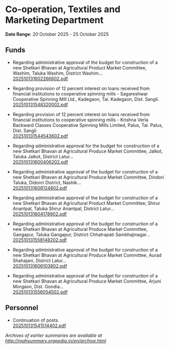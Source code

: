 # Co-operation, Textiles and Marketing Department

**Date Range**: 20 October 2025 - 25 October 2025


## Funds
- Regarding administrative approval of the budget for construction of a new Shetkari Bhavan at Agricultural Product Market Committee, Washim, Taluka Washim, District Washim...\
  [202510131602266602.pdf](https://gr.maharashtra.gov.in/Site/Upload/Government%20Resolutions/English/202510131602266602.pdf)

- Regarding provision of 12 percent interest on loans received from financial institutions to cooperative spinning mills - Sagareshwar Cooperative Spinning Mill Ltd., Kadegaon, Tal. Kadegaon, Dist. Sangli.\
  [202510131548320002.pdf](https://gr.maharashtra.gov.in/Site/Upload/Government%20Resolutions/English/202510131548320002.pdf)

- Regarding provision of 12 percent interest on loans received from financial institutions to cooperative spinning mills - Krishna Verla Backward Classes Cooperative Spinning Mills Limited, Palus, Tal. Palus, Dist. Sangli\
  [202510131544543602.pdf](https://gr.maharashtra.gov.in/Site/Upload/Government%20Resolutions/English/202510131544543602.pdf)

- Regarding administrative approval for the budget for construction of a new Shetkari Bhavan at Agricultural Produce Market Committee, Jalkot, Taluka Jalkot, District Latur...\
  [202510131600406202.pdf](https://gr.maharashtra.gov.in/Site/Upload/Government%20Resolutions/English/202510131600406202.pdf)

- Regarding administrative approval of the budget for construction of a new Shetkari Bhavan at Agricultural Produce Market Committee, Dindori Taluka, Didonri District, Nashik...\
  [202510131608124802.pdf](https://gr.maharashtra.gov.in/Site/Upload/Government%20Resolutions/English/202510131608124802.pdf)

- Regarding administrative approval of the budget for construction of a new Shetkari Bhavan at Agricultural Product Market Committee, Shirur Anantpal, Taluka Shirur Anantpal, District Latur...\
  [202510131604178902.pdf](https://gr.maharashtra.gov.in/Site/Upload/Government%20Resolutions/English/202510131604178902.pdf)

- Regarding administrative approval of the budget for construction of a new Shetkari Bhavan at Agricultural Produce Market Committee, Gangapur, Taluka Gangapur, District Chhatrapati Sambhajinagar...\
  [202510131558148202.pdf](https://gr.maharashtra.gov.in/Site/Upload/Government%20Resolutions/English/202510131558148202.pdf)

- Regarding administrative approval of the budget for construction of a new Shetkari Bhavan at Agricultural Produce Market Committee, Aurad Shahajani, District Latur...\
  [202510131606103802.pdf](https://gr.maharashtra.gov.in/Site/Upload/Government%20Resolutions/English/202510131606103802.pdf)

- Regarding administrative approval of the budget for construction of a new Shetkari Bhavan at Agricultural Produce Market Committee, Arjuni Morgaon, Dist. Gondia...\
  [202510131556054502.pdf](https://gr.maharashtra.gov.in/Site/Upload/Government%20Resolutions/English/202510131556054502.pdf)

## Personnel
- Continuation of posts.\
  [202510131541514402.pdf](https://gr.maharashtra.gov.in/Site/Upload/Government%20Resolutions/English/202510131541514402.pdf)


*Archives of earlier summaries are available at http://mahsummary.orgpedia.in/en/archive.html*